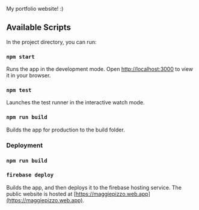 My portfolio website! :)

## Available Scripts

In the project directory, you can run:

### `npm start`

Runs the app in the development mode.
Open [http://localhost:3000](http://localhost:3000) to view it in your browser.

### `npm test`

Launches the test runner in the interactive watch mode.

### `npm run build`

Builds the app for production to the build folder.

### Deployment

### `npm run build`
### `firebase deploy`

Builds the app, and then deploys it to the firebase hosting service. The public website is hosted at [https://maggiepizzo.web.app](https://maggiepizzo.web.app).
